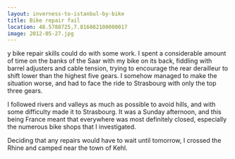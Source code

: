 ```yaml
---
layout: inverness-to-istanbul-by-bike
title: Bike repair fail
location: 48.5788725,7.816082100000017
image: 2012-05-27.jpg
---
```

y bike repair skills could do with some work. I spent a considerable amount of time on the banks of the Saar with my bike on its back, fiddling with barrel adjusters and cable tension, trying to encourage the rear derailleur to shift lower than the highest five gears. I somehow managed to make the situation worse, and had to face the ride to Strasbourg with only the top three gears.

I followed rivers and valleys as much as possible to avoid hills, and with some difficulty made it to Strasbourg. It was a Sunday afternoon, and this being France meant that everywhere was most definitely closed, especially the numerous bike shops that I investigated.

Deciding that any repairs would have to wait until tomorrow, I crossed the Rhine and camped near the town of Kehl.